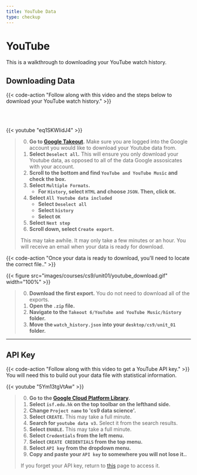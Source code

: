 ```yaml
---
title: YouTube Data
type: checkup
---
```

# YouTube 

This is a walkthrough to downloading your YouTube watch history. 

## Downloading Data

{{< code-action "Follow along with this video and the steps below to download your YouTube watch history." >}} 

<br>
<br>


{{< youtube "eq1SKWlidJ4" >}}

> 0. **Go to [Google Takeout](https://takeout.google.com/settings/takeout).** Make sure you are logged into the Google account you would like to download your Youtube data from. 
> 0. **Select `Deselect all`.** This will ensure you only download your Youtube data, as opposed to all of the data Google assosicates with your account.
> 0. **Scroll to the bottom and find `YouTube and YouTube Music` and check the box.** 
> 0. **Select `Multiple Formats`.** 
>       -  **For `History`, select `HTML` and choose `JSON`. Then, click `OK`.**
> 0. **Select `All Youtube data included`**
>       - **Select `Deselect all`**
>       - **Select `history`**
>       - **Select `OK`**
> 0. **Select `Next step`**
> 0. **Scroll down, select `Create export`.**
> 
> This may take awhile. It may only take a few minutes or an hour. You will receive an email when your data is ready for download.


{{< code-action "Once your data is ready to download, you'll need to locate the correct file.." >}} 

{{< figure src="images/courses/cs9/unit01/youtube_download.gif" width="100%" >}}
> 0. **Download the first export.** You do not need to download all of the exports. 
> 0. **Open the `.zip` file.**
> 0. **Navigate to the `Takeout 6/YouTube and YouTube Music/history` folder.**
> 0. **Move the `watch_history.json` into your `desktop/cs9/unit_01` folder.**

---

## API Key


{{< code-action "Follow along with this video to get a YouTube API key." >}} You will need this to build out your data file with statistical information. 


{{< youtube "5Ym13tgVtAw" >}}

> 0. **Go to the [Google Cloud Platform Library](https://console.cloud.google.com/projectselector2/apis/library?organizationId=1025210370450&supportedpurview=project).** 
> 0. **Select `isf.edu.hk` on the top toolbar on the lefthand side.** 
> 0. **Change `Project name` to 'cs9 data science'.** 
> 0. **Select `CREATE`.** This may take a full minute. 
> 0. **Search for `youtube data v3`.** Select it from the search results. 
> 0. **Select `ENABLE`.** This may take a full minute.
> 0. **Select `Credentials` from the left menu.**
> 0. **Select `CREATE CREDENTIALS` from the top menu.**
> 0. **Select `API key` from the dropdown menu.**
> 0. **Copy and paste your `API key` to somewhere you will not lose it..**
>
> If you forget your API key, return to [this](https://console.cloud.google.com/apis/credentials) page to access it.

